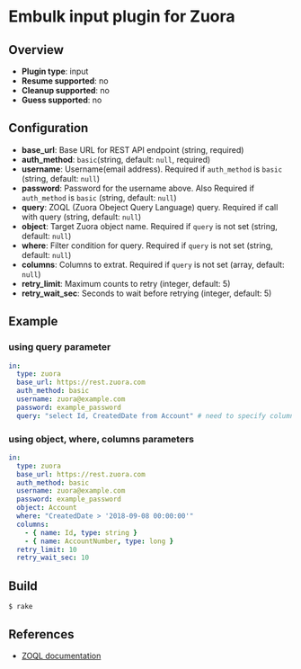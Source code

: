 # Embulk input plugin for Zuora



## Overview

* **Plugin type**: input
* **Resume supported**: no
* **Cleanup supported**: no
* **Guess supported**: no

## Configuration


- **base_url**: Base URL for REST API endpoint (string, required)
- **auth_method**: `basic`(string, default: `null`, required)
- **username**: Username(email address). Required if `auth_method` is `basic` (string, default: `null`)
- **password**: Password for the username above. Also Required if `auth_method` is `basic` (string, default: `null`)
- **query**: ZOQL (Zuora Obeject Query Language) query. Required if call with query (string, default: `null`)
- **object**: Target Zuora object name. Required if `query` is not set (string, default: `null`)
- **where**: Filter condition for query. Required if `query` is not set (string, default: `null`)
- **columns**: Columns to extrat. Required if `query` is not set (array, default: `null`)
- **retry_limit**: Maximum counts to retry (integer, default: 5)
- **retry_wait_sec**: Seconds to wait before retrying (integer, default: 5)

## Example

### using query parameter
```yaml
in:
  type: zuora
  base_url: https://rest.zuora.com
  auth_method: basic
  username: zuora@example.com
  password: example_password
  query: "select Id, CreatedDate from Account" # need to specify column name (* is not allowed in ZOQL)
```

### using object, where, columns parameters
```yaml
in:
  type: zuora
  base_url: https://rest.zuora.com
  auth_method: basic
  username: zuora@example.com
  password: example_password
  object: Account
  where: "CreatedDate > '2018-09-08 00:00:00'"
  columns:
    - { name: Id, type: string }
    - { name: AccountNumber, type: long }
  retry_limit: 10
  retry_wait_sec: 10
```


## Build

```
$ rake
```

## References
- [ZOQL documentation](https://knowledgecenter.zuora.com/DC_Developers/K_Zuora_Object_Query_Language)
